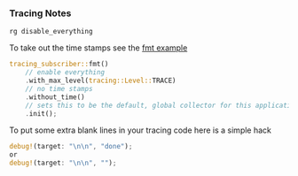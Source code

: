 
### Tracing Notes

```
rg disable_everything
```

To take out the time stamps see the [fmt example](https://github.com/tokio-rs/tracing/blob/master/examples/examples/fmt.rs)

```rust
tracing_subscriber::fmt()
    // enable everything
    .with_max_level(tracing::Level::TRACE)
    // no time stamps
    .without_time()
    // sets this to be the default, global collector for this application.
    .init();
```

To put some extra blank lines in your tracing code here is a simple hack

```rust
debug!(target: "\n\n", "done");
or
debug!(target: "\n\n", "");
```
